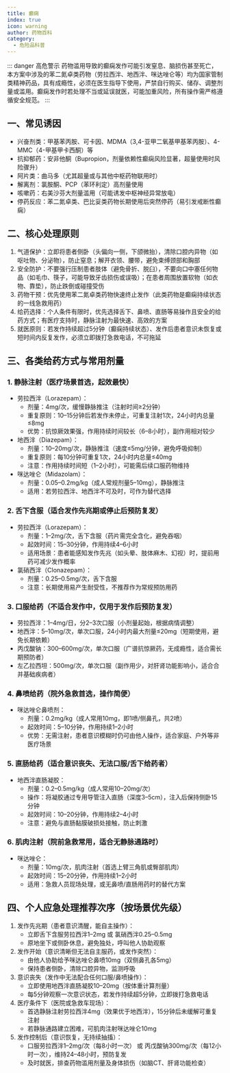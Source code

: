 ```yaml
---
title: 癫痫
index: true
icon: warning
author: 药物百科
category:
  - 危险品科普
---
```


::: danger 高危警示
药物滥用导致的癫痫发作可能引发窒息、脑损伤甚至死亡，本方案中涉及的苯二氮卓类药物（劳拉西泮、地西泮、咪达唑仑等）均为国家管制类精神药品，具有成瘾性，必须在医生指导下使用，严禁自行购买、储存、调整剂量或滥用。癫痫发作时若处理不当或延误就医，可能加重风险，所有操作需严格遵循安全规范。
:::

## 一、常见诱因
- 兴奋剂类：甲基苯丙胺、可卡因、MDMA（3,4-亚甲二氧基甲基苯丙胺）、4-MMC（4-甲基甲卡西酮）等
- 抗抑郁药：安非他酮（Bupropion，剂量依赖性癫痫风险显著，超量使用时风险骤升）
- 阿片类：曲马多（尤其超量或与其他中枢药物联用时）
- 解离剂：氯胺酮、PCP（苯环利定）高剂量使用
- 咳嗽药：右美沙芬大剂量滥用（可能诱发中枢神经异常放电）
- 停药反应：苯二氮卓类、巴比妥类药物长期使用后突然停药（易引发戒断性癫痫）

## 二、核心处理原则
1. 气道保护：立即将患者侧卧（头偏向一侧，下颌微抬），清除口腔内异物（如呕吐物、分泌物），防止窒息；解开衣领、腰带，避免束缚颈部和胸部
2. 安全防护：不要强行压制患者肢体（避免骨折、脱臼），不要向口中塞任何物品（如毛巾、筷子，可能导致牙齿损伤或误吸）；在患者周围放置软物（如衣物、靠垫），防止跌倒或碰撞受伤
3. 药物干预：优先使用苯二氮卓类药物快速终止发作（此类药物是癫痫持续状态的一线急救用药）
4. 给药选择：个人条件有限时，优先选择舌下、鼻喷、直肠等易操作且安全的给药方式；有医疗支持时，静脉注射为最快速、高效的方案
5. 就医原则：若发作持续超过5分钟（癫痫持续状态）、发作后患者意识未恢复或短时间内反复发作，必须立即拨打急救电话，不可拖延

## 三、各类给药方式与常用剂量
### 1. 静脉注射（医疗场景首选，起效最快）
- 劳拉西泮（Lorazepam）：
  - 剂量：4mg/次，缓慢静脉推注（注射时间≥2分钟）
  - 重复原则：10–15分钟后若发作未停止，可重复注射1次，24小时内总量≤8mg
  - 优势：抗惊厥效果强，作用持续时间较长（6–8小时），副作用相对较少
- 地西泮（Diazepam）：
  - 剂量：10–20mg/次，静脉推注（速度≤5mg/分钟，避免呼吸抑制）
  - 重复原则：每10分钟可重复1次，24小时内总量≤40mg
  - 注意：作用持续时间短（1–2小时），可能需后续口服药物维持
- 咪达唑仑（Midazolam）：
  - 剂量：0.05–0.2mg/kg（成人常规剂量5–10mg），静脉推注
  - 适用：若劳拉西泮、地西泮不可及时，可作为替代选择

### 2. 舌下含服（适合发作先兆期或停止后预防复发）
- 劳拉西泮（Lorazepam）：
  - 剂量：1–2mg/次，舌下含服（药片需完全含化，避免吞咽）
  - 起效时间：15–30分钟，作用持续4–6小时
  - 适用场景：患者能感知发作先兆（如头晕、肢体麻木、幻视）时，提前用药可减少发作概率
- 氯硝西泮（Clonazepam）：
  - 剂量：0.25–0.5mg/次，舌下含服
  - 注意：长期使用易产生耐受性，不推荐作为常规预防用药

### 3. 口服给药（不适合发作中，仅用于发作后预防复发）
- 劳拉西泮：1–4mg/日，分2–3次口服（小剂量起始，根据病情调整）
- 地西泮：5–10mg/次，单次口服，24小时内最大剂量≤20mg（短期使用，避免长期依赖）
- 丙戊酸钠：300–600mg/次，单次口服（广谱抗惊厥药，无成瘾性，适合需长期预防者）
- 左乙拉西坦：500mg/次，单次口服（副作用少，对肝肾功能影响小，适合合并基础疾病者）

### 4. 鼻喷给药（院外急救首选，操作简便）
- 咪达唑仑鼻喷剂：
  - 剂量：0.2mg/kg（成人常用10mg，即1喷/侧鼻孔，共2喷）
  - 起效时间：5–10分钟，作用持续1–2小时
  - 优势：无需注射，患者意识模糊时仍可由他人操作，适合家庭、户外等非医疗场景

### 5. 直肠给药（适合意识丧失、无法口服/舌下给药者）
- 地西泮直肠凝胶：
  - 剂量：0.2–0.5mg/kg（成人常用10–20mg/次）
  - 操作：将凝胶通过专用导管注入直肠（深度3–5cm），注入后保持侧卧15分钟
  - 起效时间：10–20分钟，作用持续2–4小时
  - 注意：避免与直肠黏膜破损处接触，防止刺激

### 6. 肌肉注射（院前急救常用，适合无静脉通路时）
- 咪达唑仑：
  - 剂量：10mg/次，肌肉注射（首选上臂三角肌或臀部肌肉）
  - 起效时间：15–20分钟，作用持续1–2小时
  - 适用：急救人员现场处理，或无鼻喷/直肠用药时的替代方案

## 四、个人应急处理推荐次序（按场景优先级）
1. 发作先兆期（患者意识清醒，能自主操作）：
   - 立即舌下含服劳拉西泮1–2mg 或 氯硝西泮0.25–0.5mg
   - 原地坐下或侧卧休息，避免独处，呼叫他人协助观察
2. 发作开始（意识清晰但无法自主服药，或发作突然）：
   - 由他人协助给予咪达唑仑鼻喷10mg（双侧鼻孔各5mg）
   - 保持患者侧卧，清除口腔异物，监测呼吸
3. 意识丧失（发作中无法配合任何口服/鼻喷操作）：
   - 立即使用地西泮直肠凝胶10–20mg（按体重计算剂量）
   - 每5分钟观察一次意识状态，若发作持续超5分钟，立即拨打急救电话
4. 医疗条件下（医院或急救车现场）：
   - 首选静脉注射劳拉西泮4mg（效果优于地西泮），15分钟后未缓解可重复注射
   - 若静脉通路建立困难，可肌肉注射咪达唑仑10mg
5. 发作控制后（意识恢复，无持续抽搐）：
   - 口服劳拉西泮1–2mg/次（每8小时一次） 或 丙戊酸钠300mg/次（每12小时一次），维持24–48小时，预防复发
   - 及时就医，排查药物滥用剂量及身体损伤（如脑CT、肝肾功能检查）

